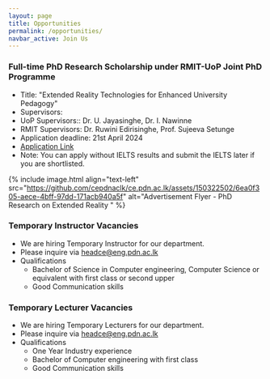 ```yaml
---
layout: page
title: Opportunities
permalink: /opportunities/
navbar_active: Join Us
---
```


### Full-time PhD Research Scholarship under RMIT-UoP Joint PhD Programme

- Title: "Extended Reality Technologies for Enhanced University Pedagogy"
- Supervisors:
- UoP Supervisors:: Dr. U. Jayasinghe, Dr. I. Nawinne
- RMIT Supervisors: Dr. Ruwini Edirisinghe, Prof. Sujeeva Setunge
- Application deadline: 21st April 2024
- [Application Link](https://forms.gle/GKpRW1Cv8KSPRDvs8)
- Note: You can apply without IELTS results and submit the IELTS later if you are shortlisted.


{% include image.html align="text-left" src="https://github.com/cepdnaclk/ce.pdn.ac.lk/assets/150322502/6ea0f305-aece-4bff-97dd-171acb940a5f" alt="Advertisement Flyer - PhD Research on Extended Reality " %}

### Temporary Instructor Vacancies

- We are hiring Temporary Instructor for our department.
- Please inquire via headce@eng.pdn.ac.lk
- Qualifications
    - Bachelor of Science in Computer engineering, Computer Science or equivalent with first class or second upper
    - Good Communication skills

### Temporary Lecturer Vacancies

- We are hiring Temporary Lecturers for our department.
- Please inquire via headce@eng.pdn.ac.lk
- Qualifications
    - One Year Industry experience
    - Bachelor of Computer engineering with first class
    - Good Communication skills
